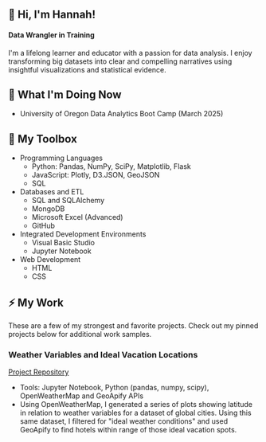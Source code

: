 ## 👋 Hi, I'm Hannah! 

#### Data Wrangler in Training 
I'm a lifelong learner and educator with a passion for data analysis. I enjoy transforming big datasets into clear and compelling narratives using insightful visualizations and statistical evidence. 

## 🌱 What I'm Doing Now
- University of Oregon Data Analytics Boot Camp (March 2025)
  
## 🧰 My Toolbox
- Programming Languages
  - Python: Pandas, NumPy, SciPy, Matplotlib, Flask
  - JavaScript: Plotly, D3.JSON, GeoJSON
  - SQL
- Databases and ETL
  - SQL and SQLAlchemy
  - MongoDB
  - Microsoft Excel (Advanced)
  - GitHub
- Integrated Development Environments
  - Visual Basic Studio
  - Jupyter Notebook
- Web Development
  - HTML
  - CSS
 
## ⚡ My Work
These are a few of my strongest and favorite projects. Check out my pinned projects below for additional work samples. 

### Weather Variables and Ideal Vacation Locations
[Project Repository](https://github.com/hmk81996/python-api-challenge/tree/main)
- Tools: Jupyter Notebook, Python (pandas, numpy, scipy), OpenWeatherMap and GeoApify APIs
- Using OpenWeatherMap, I generated a series of plots showing latitude in relation to weather variables for a dataset of global cities. Using this same dataset, I filtered for "ideal weather conditions" and used GeoApify to find hotels within range of those ideal vacation spots.



<!--
**hmk81996/hmk81996** is a ✨ _special_ ✨ repository because its `README.md` (this file) appears on your GitHub profile.

Here are some ideas to get you started:

- 🔭 I’m currently working on ...
- 🌱 I’m currently learning ...
- 👯 I’m looking to collaborate on ...
- 🤔 I’m looking for help with ...
- 💬 Ask me about ...
- 📫 How to reach me: ...
- 😄 Pronouns: ...
- ⚡ Fun fact: ...


## 📫 How to reach me:
📧 Email: hmk81996@gmail.com
💼 LinkedIn:
-->
